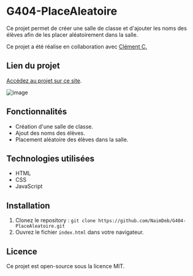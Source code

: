 # G404-PlaceAleatoire

Ce projet permet de créer une salle de classe et d'ajouter les noms des élèves afin de les placer aléatoirement dans la salle.

Ce projet a été réalise en collaboration avec [Clément C.](https://github.com/gaksss)

## Lien du projet
[Accédez au projet sur ce site](https://naim-d-placealeatoire.pro4.garage404.com/).

![image](https://github.com/user-attachments/assets/8126fe3b-fe08-4072-9b23-bea2338b9126)


## Fonctionnalités
- Création d'une salle de classe.
- Ajout des noms des élèves.
- Placement aléatoire des élèves dans la salle.

## Technologies utilisées
- HTML
- CSS
- JavaScript

## Installation
1. Clonez le repository : `git clone https://github.com/NaimDeb/G404-PlaceAleatoire.git`
2. Ouvrez le fichier `index.html` dans votre navigateur.


## Licence
Ce projet est open-source sous la licence MIT.

